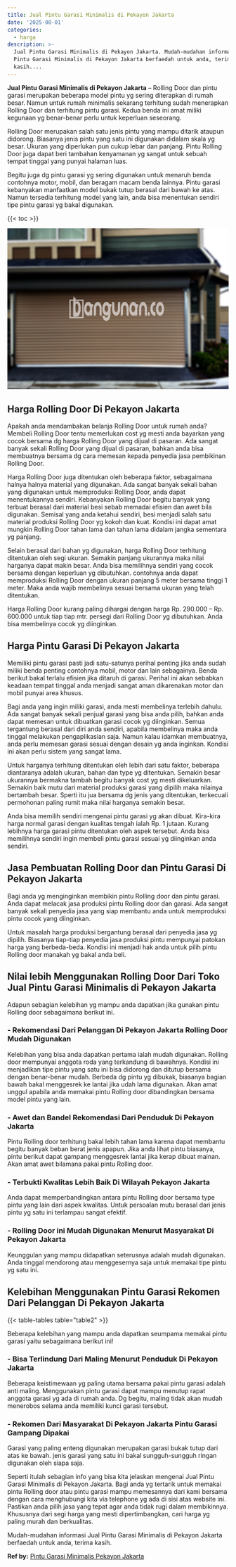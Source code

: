 ```yaml
---
title: Jual Pintu Garasi Minimalis di Pekayon Jakarta
date: '2025-08-01'
categories:
  - harga
description: >-
  Jual Pintu Garasi Minimalis di Pekayon Jakarta. Mudah-mudahan informasi Jual
  Pintu Garasi Minimalis di Pekayon Jakarta berfaedah untuk anda, terima
  kasih....
---
```


**Jual Pintu Garasi Minimalis di Pekayon Jakarta** – Rolling Door dan pintu garasi merupakan beberapa model pintu yg sering diterapkan di rumah besar. Namun untuk rumah minimalis sekarang terhitung sudah menerapkan Rolling Door dan terhitung pintu garasi. Kedua benda ini amat miliki kegunaan yg benar-benar perlu untuk keperluan seseorang.

Rolling Door merupakan salah satu jenis pintu yang mampu ditarik ataupun didorong. Biasanya jenis pintu yang satu ini digunakan didalam skala yg besar. Ukuran yang diperlukan pun cukup lebar dan panjang. Pintu Rolling Door juga dapat beri tambahan kenyamanan yg sangat untuk sebuah tempat tinggal yang punyai halaman luas.

Begitu juga dg pintu garasi yg sering digunakan untuk menaruh benda contohnya motor, mobil, dan beragam macam benda lainnya. Pintu garasi kebanyakan manfaatkan model bukak tutup berasal dari bawah ke atas. Namun tersedia terhitung model yang lain, anda bisa menentukan sendiri tipe pintu garasi yg bakal digunakan.

{{< toc >}}

![Jual Pintu Garasi Minimalis di Pekayon Jakarta](/images/pintu-garasi-50.png)

## Harga Rolling Door Di Pekayon Jakarta

Apakah anda mendambakan belanja Rolling Door untuk rumah anda? Membeli Rolling Door tentu memerlukan cost yg mesti anda bayarkan yang cocok bersama dg harga Rolling Door yang dijual di pasaran. Ada sangat banyak sekali Rolling Door yang dijual di pasaran, bahkan anda bisa membuatnya bersama dg cara memesan kepada penyedia jasa pembikinan Rolling Door.

Harga Rolling Door juga ditentukan oleh beberapa faktor, sebagaimana halnya halnya material yang digunakan. Ada sangat banyak sekali bahan yang digunakan untuk memproduksi Rolling Door, anda dapat menentukannya sendiri. Kebanyakan Rolling Door begitu banyak yang terbuat berasal dari material besi sebab memadai efisien dan awet bila digunakan. Semisal yang anda ketahui sendiri, besi menjadi salah satu material produksi Rolling Door yg kokoh dan kuat. Kondisi ini dapat amat mungkin Rolling Door tahan lama dan tahan lama didalam jangka sementara yg panjang.

Selain berasal dari bahan yg digunakan, harga Rolling Door terhitung ditentukan oleh segi ukuran. Semakin panjang ukurannya maka nilai harganya dapat makin besar. Anda bisa memilihnya sendiri yang cocok bersama dengan keperluan yg dibutuhkan. contohnya anda dapat memproduksi Rolling Door dengan ukuran panjang 5 meter bersama tinggi 1 meter. Maka anda wajib membelinya sesuai bersama ukuran yang telah ditentukan.

Harga Rolling Door kurang paling dihargai dengan harga Rp. 290.000 – Rp. 600.000 untuk tiap tiap mtr. persegi dari Rolling Door yg dibutuhkan. Anda bisa membelinya cocok yg diinginkan.

## Harga Pintu Garasi Di Pekayon Jakarta

Memiliki pintu garasi pasti jadi satu-satunya perihal penting jika anda sudah miliki benda penting contohnya mobil, motor dan lain sebagainya. Benda berikut bakal terlalu efisien jika ditaruh di garasi. Perihal ini akan sebabkan keadaan tempat tinggal anda menjadi sangat aman dikarenakan motor dan mobil punyai area khusus.

Bagi anda yang ingin miliki garasi, anda mesti membelinya terlebih dahulu. Ada sangat banyak sekali penjual garasi yang bisa anda pilih, bahkan anda dapat memesan untuk dibuatkan garasi cocok yg diinginkan. Semua tergantung berasal dari diri anda sendiri, apabila membelinya maka anda tinggal melakukan pengaplikasian saja. Namun kalau idamkan membuatnya, anda perlu memesan garasi sesuai dengan desain yg anda inginkan. Kondisi ini akan perlu sistem yang sangat lama.

Untuk harganya terhitung ditentukan oleh lebih dari satu faktor, beberapa diantaranya adalah ukuran, bahan dan type yg ditentukan. Semakin besar ukurannya bermakna tambah begitu banyak cost yg mesti dikeluarkan. Semakin baik mutu dari material produksi garasi yang dipilih maka nilainya bertambah besar. Sperti itu jua bersama dg jenis yang ditentukan, terkecuali permohonan paling rumit maka nilai harganya semakin besar.

Anda bisa memilih sendiri mengenai pintu garasi yg akan dibuat. Kira-kira harga normal garasi dengan kualitas tengah ialah Rp. 1 jutaan. Kurang lebihnya harga garasi pintu ditentukan oleh aspek tersebut. Anda bisa memilihnya sendiri ingin membeli pintu garasi sesuai yg diinginkan anda sendiri.

## Jasa Pembuatan Rolling Door dan Pintu Garasi Di Pekayon Jakarta

Bagi anda yg menginginkan membikin pintu Rolling door dan pintu garasi. Anda dapat melacak jasa produksi pintu Rolling door dan garasi. Ada sangat banyak sekali penyedia jasa yang siap membantu anda untuk memproduksi pintu cocok yang diinginkan.

Untuk masalah harga produksi bergantung berasal dari penyedia jasa yg dipilih. Biasanya tiap-tiap penyedia jasa produksi pintu mempunyai patokan harga yang berbeda-beda. Kondisi ini menjadi hak anda untuk pilih pintu Rolling door manakah yg bakal anda beli.

## Nilai lebih Menggunakan Rolling Door Dari Toko Jual Pintu Garasi Minimalis di Pekayon Jakarta

Adapun sebagian kelebihan yg mampu anda dapatkan jika gunakan pintu Rolling door sebagaimana berikut ini.

### \- Rekomendasi Dari Pelanggan Di Pekayon Jakarta Rolling Door Mudah Digunakan

Kelebihan yang bisa anda dapatkan pertama ialah mudah digunakan. Rolling door mempunyai anggota roda yang terkandung di bawahnya. Kondisi ini menjadikan tipe pintu yang satu ini bisa didorong dan ditutup bersama dengan benar-benar mudah. Berbeda dg pintu yg dibukak, biasanya bagian bawah bakal menggesrek ke lantai jika udah lama digunakan. Akan amat unggul apabila anda memakai pintu Rolling door dibandingkan bersama model pintu yang lain.

### \- Awet dan Bandel Rekomendasi Dari Penduduk Di Pekayon Jakarta

Pintu Rolling door terhitung bakal lebih tahan lama karena dapat membantu begitu banyak beban berat jenis apapun. Jika anda lihat pintu biasanya, pintu berikut dapat gampang menggesrek lantai jika kerap dibuat mainan. Akan amat awet bilamana pakai pintu Rolling door.

### \- Terbukti Kwalitas Lebih Baik Di Wilayah Pekayon Jakarta

Anda dapat memperbandingkan antara pintu Rolling door bersama type pintu yang lain dari aspek kwalitas. Untuk persoalan mutu berasal dari jenis pintu yg satu ini terlampau sangat efektif.

### \- Rolling Door ini Mudah Digunakan Menurut Masyarakat Di Pekayon Jakarta

Keunggulan yang mampu didapatkan seterusnya adalah mudah digunakan. Anda tinggal mendorong atau menggesernya saja untuk memakai tipe pintu yg satu ini.

## Kelebihan Menggunakan Pintu Garasi Rekomen Dari Pelanggan Di Pekayon Jakarta

{{< table-tables table="table2" >}}

Beberapa kelebihan yang mampu anda dapatkan seumpama memakai pintu garasi yaitu sebagaimana berikut ini!

### \- Bisa Terlindung Dari Maling Menurut Penduduk Di Pekayon Jakarta

Beberapa keistimewaan yg paling utama bersama pakai pintu garasi adalah anti maling. Menggunakan pintu garasi dapat mampu menutup rapat anggota garasi yg ada di rumah anda. Dg begitu, maling tidak akan mudah menerobos selama anda memiliki kunci garasi tersebut.

### \- Rekomen Dari Masyarakat Di Pekayon Jakarta Pintu Garasi Gampang Dipakai

Garasi yang paling enteng digunakan merupakan garasi bukak tutup dari atas ke bawah. jenis garasi yang satu ini bakal sungguh-sungguh ringan digunakan oleh siapa saja.

Seperti itulah sebagian info yang bisa kita jelaskan mengenai Jual Pintu Garasi Minimalis di Pekayon Jakarta. Bagi anda yg tertarik untuk memakai pintu Rolling door atau pintu garasi mampu memesannya dari kami bersama dengan cara menghubungi kita via telephone yg ada di sisi atas website ini. Pastikan anda pilih jasa yang tepat agar anda tidak rugi dalam membikinnya. Khususnya dari segi harga yang mesti dipertimbangkan, cari harga yg paling murah dan berkualitas.

Mudah-mudahan informasi Jual Pintu Garasi Minimalis di Pekayon Jakarta berfaedah untuk anda, terima kasih.

**Ref by:** [Pintu Garasi Minimalis Pekayon Jakarta](https://id.wikipedia.org/wiki/Pintu)
